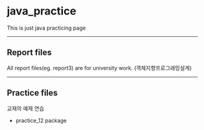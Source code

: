 # java_practice
This is just java practicing page

<hr>

## Report files
All report files(eg. report3) are for university work. (객체지향프로그래밍설계)

<hr>

## Practice files
교재의 예제 연습

 - practice_12 package
